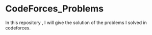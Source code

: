 # CodeForces_Problems
In this repository , I will give the solution of the problems I solved in codeforces. 
